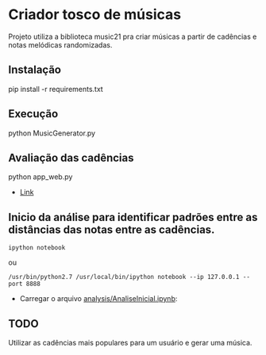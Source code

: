 # Criador tosco de músicas
Projeto utiliza a biblioteca music21 pra criar músicas a partir de cadências e notas melódicas randomizadas.

## Instalação
pip install -r requirements.txt
 
## Execução
python MusicGenerator.py

## Avaliação das cadências
python app_web.py

* [Link](http://localhost:5000)

## Inicio da análise para identificar padrões entre as distâncias das notas entre as cadências.

```
ipython notebook
```

ou
 
```
/usr/bin/python2.7 /usr/local/bin/ipython notebook --ip 127.0.0.1 --port 8888
```

* Carregar o arquivo [analysis/AnaliseInicial.ipynb](http://127.0.0.1:8888/notebooks/analysis/CadencesPreferences.ipynb):


## TODO
Utilizar as cadências mais populares para um usuário e gerar uma música.

